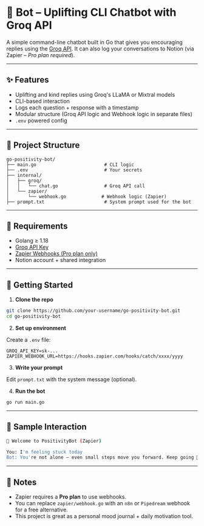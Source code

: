 # 💬 Bot – Uplifting CLI Chatbot with Groq API

A simple command-line chatbot built in Go that gives you encouraging replies using the [Groq API](https://console.groq.com). It can also log your conversations to Notion (via Zapier – *Pro plan required*).

---

## ✨ Features

* Uplifting and kind replies using Groq's LLaMA or Mixtral models
* CLI-based interaction
* Logs each question + response with a timestamp
* Modular structure (Groq API logic and Webhook logic in separate files)
* `.env` powered config

---

## 📁 Project Structure

```
go-positivity-bot/
├── main.go                         # CLI logic
├── .env                            # Your secrets
├── internal/
│   ├── groq/
│   │   └── chat.go                 # Groq API call
│   └── zapier/
│       └── webhook.go             # Webhook logic (Zapier)
├── prompt.txt                      # System prompt used for the bot
```

---

## 🔧 Requirements

* Golang ≥ 1.18
* [Groq API Key](https://console.groq.com)
* [Zapier Webhooks (Pro plan only)](https://zapier.com)
* Notion account + shared integration

---

## 🚀 Getting Started

1. **Clone the repo**

```bash
git clone https://github.com/your-username/go-positivity-bot.git
cd go-positivity-bot
```

2. **Set up environment**

Create a `.env` file:

```env
GROQ_API_KEY=sk-...
ZAPIER_WEBHOOK_URL=https://hooks.zapier.com/hooks/catch/xxxx/yyyy
```

3. **Write your prompt**

Edit `prompt.txt` with the system message (optional).

4. **Run the bot**

```bash
go run main.go
```

---

## 🤖 Sample Interaction

```bash
🌟 Welcome to PositivityBot (Zapier)

You: I'm feeling stuck today
Bot: You're not alone — even small steps move you forward. Keep going 💪
```

---

## 📝 Notes

* Zapier requires a **Pro plan** to use webhooks.
* You can replace `zapier/webhook.go` with an `n8n` or `Pipedream` webhook for a free alternative.
* This project is great as a personal mood journal + daily motivation tool.

